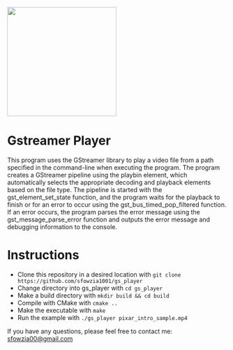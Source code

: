 <a href="url"><img src="https://github.com/sfowzia1001/gs_player/blob/main/media/gstreamer_player.jpg" height="250" width="250" ></a>

# Gstreamer Player

This program uses the GStreamer library to play a video file from a path specified in the command-line when executing the program. The program creates a GStreamer pipeline using the playbin element, which automatically selects the appropriate decoding and playback elements based on the file type. The pipeline is started with the gst_element_set_state function, and the program waits for the playback to finish or for an error to occur using the gst_bus_timed_pop_filtered function. If an error occurs, the program parses the error message using the gst_message_parse_error function and outputs the error message and debugging information to the console.

# Instructions

- Clone this repository in a desired location with `git clone https://github.com/sfowzia1001/gs_player`
- Change directory into gs_player with `cd gs_player`
- Make a build directory with `mkdir build && cd build`
- Compile with CMake with `cmake ..`
- Make the executable with `make`
- Run the example with `./gs_player pixar_intro_sample.mp4`

If you have any questions, please feel free to contact me:
sfowzia00@gmail.com
